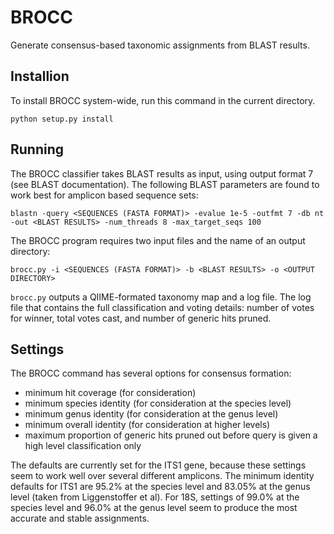 BROCC
=====

Generate consensus-based taxonomic assignments from BLAST results.

Installion
----------

To install BROCC system-wide, run this command in the current directory.

    python setup.py install


Running
-------

The BROCC classifier takes BLAST results as input, using output format
7 (see BLAST documentation).  The following BLAST parameters are
found to work best for amplicon based sequence sets:

    blastn -query <SEQUENCES (FASTA FORMAT)> -evalue 1e-5 -outfmt 7 -db nt -out <BLAST RESULTS> -num_threads 8 -max_target_seqs 100

The BROCC program requires two input files and the name of an output directory:

    brocc.py -i <SEQUENCES (FASTA FORMAT)> -b <BLAST RESULTS> -o <OUTPUT DIRECTORY>

`brocc.py` outputs a QIIME-formated taxonomy map and a log file.  The
log file that contains the full classification and voting details:
number of votes for winner, total votes cast, and number of generic
hits pruned.

Settings
--------

The BROCC command has several options for consensus formation:

* minimum hit coverage (for consideration)
* minimum species identity (for consideration at the species level)
* minimum genus identity (for consideration at the genus level)
* minimum overall identity (for consideration at higher levels)
* maximum proportion of generic hits pruned out before query is 
  given a high level classification only

The defaults are currently set for the ITS1 gene, because these
settings seem to work well over several different amplicons.  The
minimum identity defaults for ITS1 are 95.2% at the species level and
83.05% at the genus level (taken from Liggenstoffer et al).  For 18S,
settings of 99.0% at the species level and 96.0% at the genus level
seem to produce the most accurate and stable assignments.
